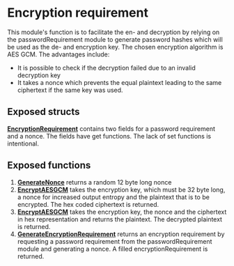 # Encryption requirement

This module's function is to facilitate the en- and decryption by relying on the passwordRequirement module to generate password hashes which will be used as the de- and encryption key. The chosen encryption algorithm is AES GCM. The advantages include:

* It is possible to check if the decryption failed due to an invalid decryption key
* It takes a nonce which prevents the equal plaintext leading to the same ciphertext if the same key was used.

## Exposed structs

[**EncryptionRequirement**](EncryptionRequirement.go#5) contains two fields for a password requirement and a nonce. The fields have get functions. The lack of set functions is intentional.


## Exposed functions
1. [**GenerateNonce**](aesGCM.go#L13) returns a random 12 byte long nonce
2. [**EncryptAESGCM**](aesGCM.go#L24) takes the encryption key, which must be 32 byte long, a nonce for increased output entropy and the plaintext that is to be encrypted. The hex coded ciphertext is returned.
3. [**EncryptAESGCM**](aesGCM.go#L45) takes the encryption key, the nonce and the ciphertext in hex representation and returns the plaintext. The decrypted plaintext is returned.
4. [**GenerateEncryptionRequirement**](encryptionRequirement.go#10) returns an encryption requirement by requesting a password requirement from the passwordRequirement module and generating a nonce. A filled encryptionRequirement is returned.

